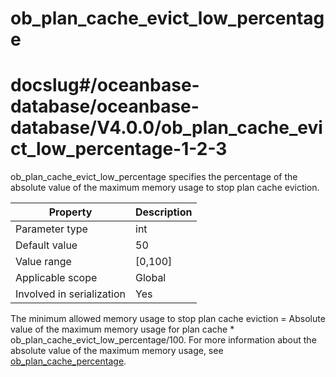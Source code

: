 ob_plan_cache_evict_low_percentage
=======================================================
# docslug#/oceanbase-database/oceanbase-database/V4.0.0/ob_plan_cache_evict_low_percentage-1-2-3
ob_plan_cache_evict_low_percentage specifies the percentage of the absolute value of the maximum memory usage to stop plan cache eviction.

| **Property** | **Description** |
|---------|------------|
| Parameter type | int |
| Default value | 50 |
| Value range | [0,100] |
| Applicable scope | Global |
| Involved in serialization | Yes |

The minimum allowed memory usage to stop plan cache eviction = Absolute value of the maximum memory usage for plan cache * ob_plan_cache_evict_low_percentage/100. For more information about the absolute value of the maximum memory usage, see [ob_plan_cache_percentage](86.ob_plan_cache_percentage-1-2-3.md).